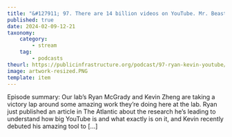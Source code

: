 ```yaml
---
title: "&#127911; 97. There are 14 billion videos on YouTube. Mr. Beast, we hereby challenge you to watch them all."
published: true
date: 2024-02-09-12-21
taxonomy:
    category:
        - stream
    tag:
        - podcasts
theurl: https://publicinfrastructure.org/podcast/97-ryan-kevin-youtube/
image: artwork-resized.PNG
template: item
---
```


Episode summary: Our lab&rsquo;s Ryan McGrady and Kevin Zheng are taking a victory lap around some amazing work they&rsquo;re doing here at the lab. Ryan just published an article in The Atlantic about the research he&rsquo;s leading to understand how big YouTube is and what exactly is on it, and Kevin recently debuted his amazing tool to [&hellip;]

